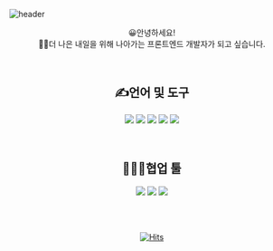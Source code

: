 
![header](https://capsule-render.vercel.app/api?type=waving&color=gradient&height=100&section=header)
<div align="center">

  
😀안녕하세요! <br/>
🙋‍♀️더 나은 내일을 위해 나아가는 프론트엔드 개발자가 되고 싶습니다.
  
<br/>

## ✍언어 및 도구
<img src="https://img.shields.io/badge/html5-E34F26?style=for-the-badge&logo=html5&logoColor=white"> <img src="https://img.shields.io/badge/css3-1572B6?style=for-the-badge&logo=css3&logoColor=black"> <img src="https://img.shields.io/badge/javascript-F7DF1E?style=for-the-badge&logo=javascript&logoColor=black"> <img src="https://img.shields.io/badge/react-61DAFB?style=for-the-badge&logo=react&logoColor=black"> <img src="https://img.shields.io/badge/Tailwind CSS-06B6D4?style=for-the-badge&logo=Tailwind CSS&logoColor=white"/> 
  
<br/>
  
## 👨‍👧‍👧협업 툴
  
<img src="https://img.shields.io/badge/github-181717?style=for-the-badge&logo=github&logoColor=white"> <img src="https://img.shields.io/badge/figma-F24E1E?style=for-the-badge&logo=figma&logoColor=white"> <img src="https://img.shields.io/badge/notion-000000?style=for-the-badge&logo=notion&logoColor=white">
  
  
  <br/>
  <br/>
  
[![Hits](https://hits.seeyoufarm.com/api/count/incr/badge.svg?url=https%3A%2F%2Fgithub.com%2Fkittty0520&count_bg=%23C655C3&title_bg=%23543268&icon=openaigym.svg&icon_color=%23ECB8B8&title=hits&edge_flat=false)](https://hits.seeyoufarm.com)
  
</div>
<!--
**kittty0520/kittty0520** is a ✨ _special_ ✨ repository because its `README.md` (this file) appears on your GitHub profile.

Here are some ideas to get you started:
### Hi there 👋
- 🔭 I’m currently working on ...
- 🌱 I’m currently learning ...
- 👯 I’m looking to collaborate on ...
- 🤔 I’m looking for help with ...
- 💬 Ask me about ...
- 📫 How to reach me: ...
- 😄 Pronouns: ...
- ⚡ Fun fact: ...
-->
